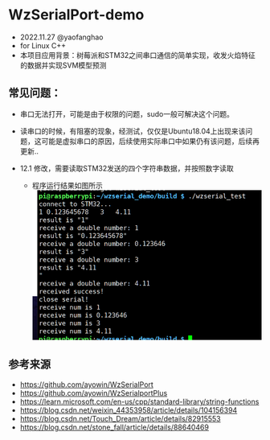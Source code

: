 # WzSerialPort-demo
* 2022.11.27 @yaofanghao
* for Linux C++
* 本项目应用背景：树莓派和STM32之间串口通信的简单实现，收发火焰特征的数据并实现SVM模型预测

## 常见问题：
* 串口无法打开，可能是由于权限的问题，sudo一般可解决这个问题。
* 读串口的时候，有阻塞的现象，经测试，仅仅是Ubuntu18.04上出现来该问题，这可能是虚拟串口的原因，后续使用实际串口中如果仍有该问题，后续再更新..


* 12.1 修改，需要读取STM32发送的四个字符串数据，并按照数字读取
  * 程序运行结果如图所示
  ![main.cpp](demo.png "main.cpp的演示说明") 


## 参考来源
* https://github.com/ayowin/WzSerialPort
* https://github.com/ayowin/WzSerialportPlus
* https://learn.microsoft.com/en-us/cpp/standard-library/string-functions
* https://blog.csdn.net/weixin_44353958/article/details/104156394
* https://blog.csdn.net/Touch_Dream/article/details/82915553
* https://blog.csdn.net/stone_fall/article/details/88640469


